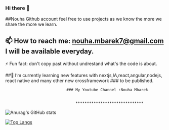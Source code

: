 ### Hi there 👋
##Nouha Github account feel free to use projects as we know the more we share the more we learn.
## 📫 How to reach me: nouha.mbarek7@gmail.com I will be available everyday.

 ⚡ Fun fact: don't copy past without undrestand what's the code is about.

##🌱 I’m currently learning new features with nextjs,IA,react,angular,nodejs, react native and many other new crossframework ### to be published.



                               ### My Youtube Channel :Nouha Mbarek
                                   
                                   
                                   ******************************
 
 
 ![Anurag's GitHub stats](https://github-readme-stats.vercel.app/api?username=nouha18&theme=chartreuse-dark&show_icons=true)



[![Top Langs](https://github-readme-stats.vercel.app/api/top-langs/?username=nouha18&layout=demo)](https://github.com/nouhaa18/github-readme-stats)




